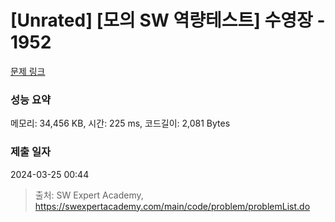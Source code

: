 # [Unrated] [모의 SW 역량테스트] 수영장 - 1952 

[문제 링크](https://swexpertacademy.com/main/code/problem/problemDetail.do?contestProbId=AV5PpFQaAQMDFAUq) 

### 성능 요약

메모리: 34,456 KB, 시간: 225 ms, 코드길이: 2,081 Bytes

### 제출 일자

2024-03-25 00:44



> 출처: SW Expert Academy, https://swexpertacademy.com/main/code/problem/problemList.do